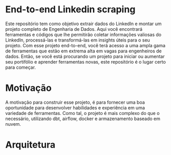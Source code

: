 # End-to-end Linkedin scraping

Este repositório tem como objetivo extrair dados do LinkedIn e montar um projeto completo de Engenharia de Dados. Aqui você encontrará ferramentas e códigos que lhe permitirão coletar informações valiosas do LinkedIn, processá-las e transformá-las em insights úteis para o seu projeto. Com esse projeto end-to-end, você terá acesso a uma ampla gama de ferramentas que estão em extrema alta em vagas para engenheiros de dados. Então, se você está procurando um projeto para iniciar ou aumentar seu portifólio e aprender ferramentas novas, este repositório é o lugar certo para começar.

# Motivação

A motivação para construir esse projeto, é para fornecer uma boa oportunidade para desenvolver habilidades e experiência em uma variedade de ferramentas. Como tal, o projeto é mais complexo do que o necessário, utilizando dbt, airflow, docker e armazenamento baseado em nuvem.

# Arquitetura
